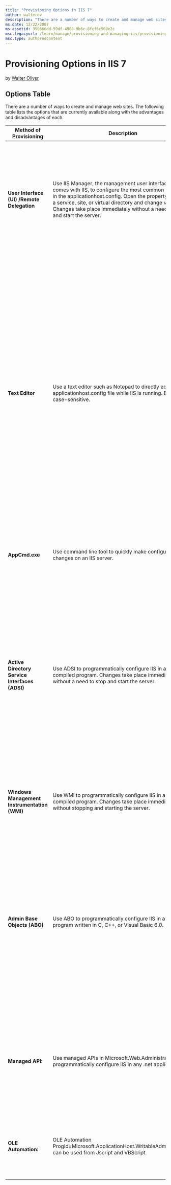 ```yaml
---
title: "Provisioning Options in IIS 7"
author: walterov
description: "There are a number of ways to create and manage web sites. The following table lists the options that are currently available along with the advantages and d..."
ms.date: 12/22/2007
ms.assetid: 350666dd-59df-4988-9b6c-8fcf6c508e2c
msc.legacyurl: /learn/manage/provisioning-and-managing-iis/provisioning-options-in-iis-7
msc.type: authoredcontent
---
```

# Provisioning Options in IIS 7

by [Walter Oliver](https://github.com/walterov)

## Options Table

There are a number of ways to create and manage web sites. The following table lists the options that are currently available along with the advantages and disadvantages of each.

| Method of Provisioning | Description | Advantages | Disadvantages |
| --- | --- | --- | --- |
| **User Interface (UI)** **/Remote Delegation** | Use IIS Manager, the management user interface that comes with IIS, to configure the most common properties in the applicationhost.config. Open the property sheets for a service, site, or virtual directory and change values. Changes take place immediately without a need to stop and start the server. | When you create a site or virtual directory, or when you configure a feature with more than one property, the IIS Manager user interface sets all the supporting properties. IIS Manager informs you if a new value is invalid. | Managing large IIS server configurations or multiple servers over the Internet can be slow and cumbersome. Not all configuration properties can be accessed in the user interface. |
| **Text Editor** | Use a text editor such as Notepad to directly edit the applicationhost.config file while IIS is running. Entries are case-sensitive. | You can change multiple properties or create new nodes in one instance without having to open and close multiple property sheets. | It is easy to corrupt an IIS server by using edit-while-running. If your edits include XML that is not formatted correctly, IIS cannot read the applicationhost.config and the last history file must be restored. If your edits include an invalid configuration that does not comply with the rules in the schema, an error is logged in the event viewer, but the rest of IIS can run. Property inheritance must be taken into consideration when cutting and pasting portions of the applicationhost.config. The section you paste might inherit properties from parent nodes and impart properties to child nodes. If you are using edit-while-running over the network and the connection fails, you might end up with an invalid applicationhost.config. Using edit-while-running on multiple servers in a Web farm takes as much time as using the user interface. |
| **AppCmd.exe** | Use command line tool to quickly make configuration changes on an IIS server. | The tools were developed to provide solutions to the most popular administration tasks. | ? |
| **Active Directory Service Interfaces (ADSI)** | Use ADSI to programmatically configure IIS in a script or compiled program. Changes take place immediately without a need to stop and start the server. | Configuring large sites or multiple servers with ADSI is fast and efficient. ADSI is scriptable. You can configure IIS 4.0, IIS 5.0, IIS 5.1, and IIS 6.0, IIS 7.0 with IIS 6.0 compatible mode enabled with ADSI, as long as you use error checking that can handle missing objects and properties. You can extend the IIS schema with ADSI, though it is not recommended. | If you create a site or virtual directory, or use a property that depends on others, you must ensure that you know which supporting properties need to be created and set as well. Only available for IIS 7.0 if IIS 6.0 compatible mode is enabled. Difficult to use. |
| **Windows Management Instrumentation (WMI)** | Use WMI to programmatically configure IIS in a script or compiled program. Changes take place immediately without stopping and starting the server. | Configuring large sites or multiple servers with WMI is fast and efficient. WMI is scriptable. | If you create a site or virtual directory, or use a property that depends on others, you must ensure that you know which supporting properties need to be created and set as well. Difficult to use. |
| **Admin Base Objects (ABO)** | Use ABO to programmatically configure IIS in a compiled program written in C, C++, or Visual Basic 6.0. | It is faster than using ADSI or WMI because the ADSI and WMI providers are wrappers for ABO. | If you create a site or virtual directory, or use a property that depends on others, you must ensure that you know which supporting properties need to be created and set as well. ABO is not scriptable. ABO applications can only be written in C++ or Visual Basic 6.0. Since ABO accesses IIS at the lowest level, it is more difficult to use than ADSI or WMI because there are no methods that compress multiple lines of ABO code into one method call. Also, there are no safeguards to prevent you from configuring invalid settings. Not available for IIS 7.0. |
| **Managed API:** | Use managed APIs in Microsoft.Web.Administration to programmatically configure IIS in any .net application. | Configuring large sites or multiple servers is fast and efficient. Managed, fastest and remoteable using RPC. MWA can create 100,000 sites within 62 seconds (1600 sites/sec) | Only can be used on Windows platform. Many objects are not exposed as strong typed objects, you have to understand the lower APIs to enable to configure certain objects, and properties. Requires RPC for remote server configuration. |
| **OLE Automation:** | OLE Automation ProgId=Microsoft.ApplicationHost.WritableAdminManager, can be used from Jscript and VBScript. | Configuring large sites or multiple servers is fast and efficient. Actually slightly faster than MWA; it is also remoteable. | Need to understand the lower APIs to enable to configure certain objects and properties. Requires RPC for remote server configuration. |
